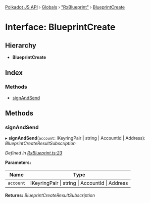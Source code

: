 [Polkadot JS API](../README.md) › [Globals](../globals.md) › ["RxBlueprint"](../modules/_rxblueprint_.md) › [BlueprintCreate](_rxblueprint_.blueprintcreate.md)

# Interface: BlueprintCreate

## Hierarchy

* **BlueprintCreate**

## Index

### Methods

* [signAndSend](_rxblueprint_.blueprintcreate.md#signandsend)

## Methods

###  signAndSend

▸ **signAndSend**(`account`: IKeyringPair | string | AccountId | Address): *BlueprintCreateResultSubscription*

*Defined in [RxBlueprint.ts:23](https://github.com/polkadot-js/api/blob/a54286c/packages/api-contract/src/RxBlueprint.ts#L23)*

**Parameters:**

Name | Type |
------ | ------ |
`account` | IKeyringPair &#124; string &#124; AccountId &#124; Address |

**Returns:** *BlueprintCreateResultSubscription*

